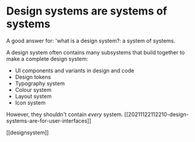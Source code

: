 # Design systems are systems of systems

A good answer for: 'what is a design system?: a system of systems.

A design system often contains many subsystems that build together to make a complete design system:
- UI components and variants in design and code
- Design tokens
- Typography system
- Colour system
- Layout system
- Icon system

However, they shouldn't contain _every_ system. [[20211122112210-design-systems-are-for-user-interfaces]]

[[designsystem]]